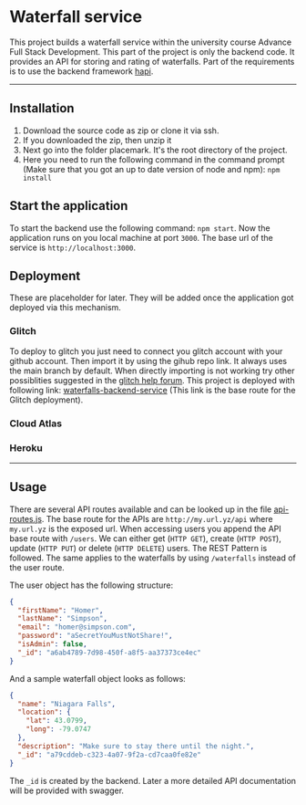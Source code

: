 # Waterfall service

This project builds a waterfall service within the university course Advance Full Stack Development. This part of the
project is only the backend code. It provides an API for storing and rating of waterfalls. Part of the requirements is
to use the backend framework [hapi](https://hapi.dev/).

---

## Installation

1. Download the source code as zip or clone it via ssh.
2. If you downloaded the zip, then unzip it
3. Next go into the folder placemark. It's the root directory of the project.
4. Here you need to run the following command in the command prompt (Make sure that you got an up to date version of
   node and npm): `npm install`

## Start the application

To start the backend use the following command: `npm start`. Now the application runs on you local machine at
port `3000`. The base url of the service is `http://localhost:3000`.

## Deployment

These are placeholder for later. They will be added once the application got deployed via this mechanism.

### Glitch
To deploy to glitch you just need to connect you glitch account with your github account. Then import it by using the gihub repo link. It always uses the main branch by default. When directly importing is not working try other possiblities suggested in the [glitch help forum](https://help.glitch.com/kb/article/20-importing-code-from-github/).
This project is deployed with following link: [waterfalls-backend-service](waterfalls-backend-service)
(This link is the base route for the Glitch deployment).

### Cloud Atlas

### Heroku

---

## Usage

There are several API routes available and can be looked up in the file [api-routes.js](./src/api-routes.js). The base
route for the APIs are `http://my.url.yz/api` where `my.url.yz` is the exposed url. When accessing users you append the
API base route with `/users`. We can either get (`HTTP GET`), create (`HTTP POST`), update (`HTTP PUT`) or
delete (`HTTP DELETE`) users. The REST Pattern is followed. The same applies to the waterfalls by using `/waterfalls`
instead of the user route.

The user object has the following structure:

````json
{
  "firstName": "Homer",
  "lastName": "Simpson",
  "email": "homer@simpson.com",
  "password": "aSecretYouMustNotShare!",
  "isAdmin": false,
  "_id": "a6ab4789-7d98-450f-a8f5-aa37373ce4ec"
}
````

And a sample waterfall object looks as follows:

````json
{
  "name": "Niagara Falls",
  "location": {
    "lat": 43.0799,
    "long": -79.0747
  },
  "description": "Make sure to stay there until the night.",
  "_id": "a79cddeb-c323-4a07-9f2a-cd7caa0fe82e"
}
````

The `_id` is created by the backend.
Later a more detailed API documentation will be provided with swagger.
